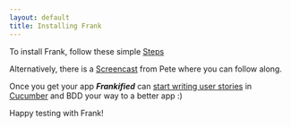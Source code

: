 ```yaml
---
layout: default
title: Installing Frank
---
```


To install Frank, follow these simple [Steps](installation-steps.html)

Alternatively, there is a [Screencast](http://vimeo.com/27691115) from Pete where you
can follow along.

Once you get your app **_Frankified_** can [start writing user stories](supplied_steps.html) in
[Cucumber](http://cukes.info) and BDD your way to a better app :)

Happy testing with Frank!
